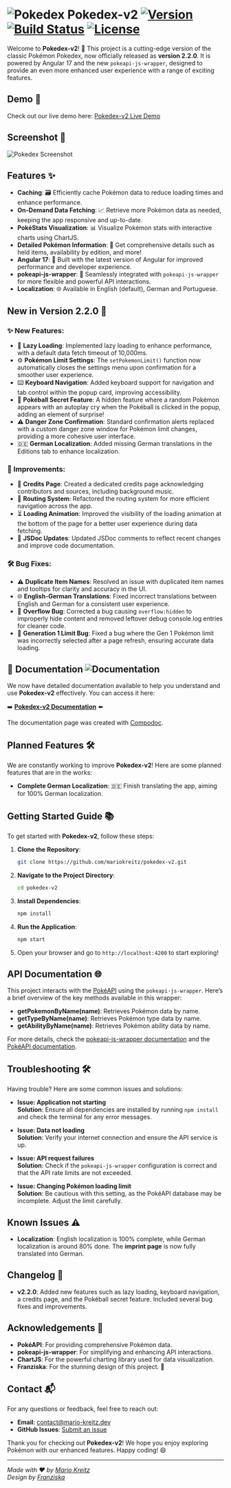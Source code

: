 # ![Pokedex](https://raw.githubusercontent.com/PokeAPI/sprites/master/sprites/items/master-ball.png) Pokedex-v2 [![Version](https://img.shields.io/github/v/release/mariokreitz/pokedex-v2.svg)](https://github.com/mariokreitz/pokedex-v2/releases) [![Build Status](https://github.com/mariokreitz/pokedex-v2/actions/workflows/main.yml/badge.svg)](https://github.com/mariokreitz/pokedex-v2/actions/workflows/main.yml) [![License](https://img.shields.io/github/license/mariokreitz/pokedex-v2.svg)](LICENSE)

Welcome to **Pokedex-v2**! 🎉 This project is a cutting-edge version of the classic Pokémon Pokedex, now officially released as **version 2.2.0**. It is powered by Angular 17 and the new `pokeapi-js-wrapper`, designed to provide an even more enhanced user experience with a range of exciting features.

## Demo 🎥

Check out our live demo here: [Pokedex-v2 Live Demo](https://pokedex.mario-kreitz.dev/)

## Screenshot 📸

![Pokedex Screenshot](https://raw.githubusercontent.com/mariokreitz/pokedex-v2/refs/heads/main/src/assets/screenshot.png) <!-- Replace with actual URL -->

## Features ✨

- **Caching**: 🗃️ Efficiently cache Pokémon data to reduce loading times and enhance performance.
- **On-Demand Data Fetching**: 📈 Retrieve more Pokémon data as needed, keeping the app responsive and up-to-date.
- **PokéStats Visualization**: 📊 Visualize Pokémon stats with interactive charts using ChartJS.
- **Detailed Pokémon Information**: 📜 Get comprehensive details such as held items, availability by edition, and more!
- **Angular 17**: 🚀 Built with the latest version of Angular for improved performance and developer experience.
- **pokeapi-js-wrapper**: 🔌 Seamlessly integrated with `pokeapi-js-wrapper` for more flexible and powerful API interactions.
- **Localization**: 🌐 Available in English (default), German and Portuguese.

## New in Version 2.2.0 🚀

### ✨ New Features:

- 🔄 **Lazy Loading**: Implemented lazy loading to enhance performance, with a default data fetch timeout of 10,000ms.
- ⚙️ **Pokémon Limit Settings**: The `setPokemonLimit()` function now automatically closes the settings menu upon confirmation for a smoother user experience.
- ⌨️ **Keyboard Navigation**: Added keyboard support for navigation and tab control within the popup card, improving accessibility.
- 🎉 **Pokéball Secret Feature**: A hidden feature where a random Pokémon appears with an autoplay cry when the Pokéball is clicked in the popup, adding an element of surprise!
- ⚠️ **Danger Zone Confirmation**: Standard confirmation alerts replaced with a custom danger zone window for Pokémon limit changes, providing a more cohesive user interface.
- 🇩🇪 **German Localization**: Added missing German translations in the Editions tab to enhance localization.

### 🚀 Improvements:

- 📜 **Credits Page**: Created a dedicated credits page acknowledging contributors and sources, including background music.
- 🔗 **Routing System**: Refactored the routing system for more efficient navigation across the app.
- ⏳ **Loading Animation**: Improved the visibility of the loading animation at the bottom of the page for a better user experience during data fetching.
- 📝 **JSDoc Updates**: Updated JSDoc comments to reflect recent changes and improve code documentation.

### 🛠️ Bug Fixes:

- ⚠️ **Duplicate Item Names**: Resolved an issue with duplicated item names and tooltips for clarity and accuracy in the UI.
- 🌐 **English-German Translations**: Fixed incorrect translations between English and German for a consistent user experience.
- 🚫 **Overflow Bug**: Corrected a bug causing `overflow:hidden` to improperly hide content and removed leftover debug console.log entries for cleaner code.
- 🔄 **Generation 1 Limit Bug**: Fixed a bug where the Gen 1 Pokémon limit was incorrectly selected after a page refresh, ensuring accurate data loading.

## 📖 **Documentation** ![Documentation](https://img.shields.io/badge/Documentation-100%25-brightgreen)

We now have detailed documentation available to help you understand and use **Pokedex-v2** effectively. You can access it here:

➡️ [**Pokedex-v2 Documentation**](https://pokedex.mario-kreitz.dev/documentation/index.html) ⬅️

The documentation page was created with [Compodoc](https://compodoc.app/).

## Planned Features 🛠️

We are constantly working to improve **Pokedex-v2**! Here are some planned features that are in the works:
- **Complete German Localization**: 🇩🇪 Finish translating the app, aiming for 100% German localization.


## Getting Started Guide 📚

To get started with **Pokedex-v2**, follow these steps:

1. **Clone the Repository**:

   ```bash
   git clone https://github.com/mariokreitz/pokedex-v2.git
   ```

2. **Navigate to the Project Directory**:

   ```bash
   cd pokedex-v2
   ```

3. **Install Dependencies**:

   ```bash
   npm install
   ```

4. **Run the Application**:

   ```bash
   npm start
   ```

5. Open your browser and go to `http://localhost:4200` to start exploring!

## API Documentation 🌐

This project interacts with the [PokéAPI](https://pokeapi.co/) using the `pokeapi-js-wrapper`. Here’s a brief overview of the key methods available in this wrapper:

- **getPokemonByName(name)**: Retrieves Pokémon data by name.
- **getTypeByName(name)**: Retrieves Pokémon type data by name.
- **getAbilityByName(name)**: Retrieves Pokémon ability data by name.

For more details, check the [pokeapi-js-wrapper documentation](https://github.com/PokeAPI/pokeapi-js-wrapper) and the [PokéAPI documentation](https://pokeapi.co/docs/v2).

## Troubleshooting 🛠️

Having trouble? Here are some common issues and solutions:

- **Issue: Application not starting**  
  **Solution**: Ensure all dependencies are installed by running `npm install` and check the terminal for any error messages.

- **Issue: Data not loading**  
  **Solution**: Verify your internet connection and ensure the API service is up.

- **Issue: API request failures**  
  **Solution**: Check if the `pokeapi-js-wrapper` configuration is correct and that the API rate limits are not exceeded.

- **Issue: Changing Pokémon loading limit**  
  **Solution**: Be cautious with this setting, as the PokéAPI database may be incomplete. Adjust the limit carefully.

## Known Issues ⚠️

- **Localization**: English localization is 100% complete, while German localization is around 80% done. The **imprint page** is now fully translated into German.

## Changelog 📅

- **v2.2.0**: Added new features such as lazy loading, keyboard navigation, a credits page, and the Pokéball secret feature. Included several bug fixes and improvements.

## Acknowledgements 🙏

- **PokéAPI**: For providing comprehensive Pokémon data.
- **pokeapi-js-wrapper**: For simplifying and enhancing API interactions.
- **ChartJS**: For the powerful charting library used for data visualization.
- **Franziska**: For the stunning design of this project. 💖

## Contact 📬

For any questions or feedback, feel free to reach out:

- **Email**: [contact@mario-kreitz.dev](mailto:contact@mario-kreitz.dev)
- **GitHub Issues**: [Submit an issue](https://github.com/mariokreitz/pokedex-v2/issues)

Thank you for checking out **Pokedex-v2**! We hope you enjoy exploring Pokémon with our enhanced features. Happy coding! 😄

---

_Made with ❤️ by [Mario Kreitz](https://github.com/mariokreitz)_  
_Design by [Franziska](https://www.instagram.com/18ago/)_
